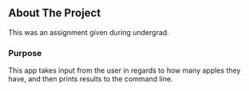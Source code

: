## About The Project
This was an assignment given during undergrad.

### Purpose
This app takes input from the user in regards to how many apples they have, and then prints results to the command line.
